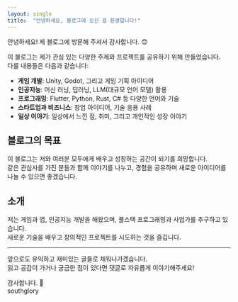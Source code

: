 ```yaml
---
layout: single
title:  "안녕하세요, 블로그에 오신 걸 환영합니다!"
---
```


안녕하세요! 제 블로그에 방문해 주셔서 감사합니다. 😊

이 블로그는 제가 관심 있는 다양한 주제와 프로젝트를 공유하기 위해 만들었습니다.  
다룰 내용들은 다음과 같습니다:

- **게임 개발**: Unity, Godot, 그리고 게임 기획 아이디어  
- **인공지능**: 머신 러닝, 딥러닝, LLM(대규모 언어 모델) 활용  
- **프로그래밍**: Flutter, Python, Rust, C# 등 다양한 언어와 기술  
- **스타트업과 비즈니스**: 창업 아이디어, 기술 응용 사례  
- **일상 이야기**: 일상에서 느낀 점, 취미, 그리고 개인적인 성장 이야기  

## 블로그의 목표

이 블로그는 저와 여러분 모두에게 배우고 성장하는 공간이 되기를 희망합니다.  
같은 관심사를 가진 분들과 함께 이야기를 나누고, 경험을 공유하며 새로운 아이디어를 나눌 수 있으면 좋겠습니다.

## 소개

저는 게임과 앱, 인공지능 개발을 해왔으며, 풀스택 프로그래밍과 사업가를 추구하고 있습니다.  
새로운 기술을 배우고 창의적인 프로젝트를 시도하는 것을 즐깁니다.  

---

앞으로도 유익하고 재미있는 글들로 채워나가겠습니다.  
읽고 공감이 가거나 궁금한 점이 있다면 댓글로 자유롭게 이야기해주세요!  

감사합니다. 🙌  
southglory
